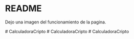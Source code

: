 # README

Dejo una imagen del funcionamiento de la pagina.

#   C a l c u l a d o r a C r i p t o  
 #   C a l c u l a d o r a C r i p t o  
 #   C a l c u l a d o r a C r i p t o  
 